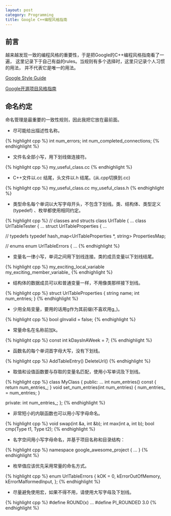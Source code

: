 ```yaml
---
layout: post
category: Programming
title: Google C++编程风格指南
---
```


## 前言

越来越发现一致的编程风格的重要性，于是把Google的C++编程风格指南看了一遍，
这里记录下于自己有益的rules。当规则有多个选择时，这里只记录个人习惯的用法，
并不代表它是唯一的用法。

[Google Style Guide](http://code.google.com/p/google-styleguide/)

[Google开源项目风格指南](https://github.com/brantyoung/zh-google-styleguide/)

## 命名约定

命名管理是最重要的一致性规则，因此我把它放在最前面。

* 尽可能给出描述性名称。

{% highlight cpp %}
int num_errors; 
int num_completed_connections;
{% endhighlight %}

* 文件名全部小写，用下划线做连接符。

{% highlight cpp %}
my_useful_class.cc
{% endhighlight %}

* C++文件以.cc 结尾，头文件以.h 结尾。(从.cpp切换到.cc)

{% highlight cpp %}
my_useful_class.cc
my_useful_class.h
{% endhighlight %}

* 类型命名每个单词以大写字母开头，不包含下划线。类、结构体、类型定义(typedef)
、枚举都使用相同约定。

{% highlight cpp %}
// classes and structs
class UrlTable { ...
class UrlTableTester { ...
struct UrlTableProperties { ...

// typedefs
typedef hash_map<UrlTableProperties *, string> PropertiesMap;

// enums
enum UrlTableErrors { ...
{% endhighlight %}

* 变量名一律小写，单词之间用下划线连接。类的成员变量以下划线结尾。

{% highlight cpp %}
my_exciting_local_variable
my_exciting_member_variable_
{% endhighlight %}

* 结构体的数据成员可以和普通变量一样，不用像类那样接下划线。

{% highlight cpp %}
struct UrlTableProperties {
	string name;
	int num_entries;
}
{% endhighlight %}

* 少用全局变量，要用的话用g作为其前缀(不喜欢用g_)。

{% highlight cpp %}
bool gInvalid = false;
{% endhighlight %}

* 常量命名在名称前加k。

{% highlight cpp %}
const int kDaysInAWeek = 7;
{% endhighlight %}

* 函数名的每个单词首字母大写，没有下划线。

{% highlight cpp %}
AddTableEntry()
DeleteUrl()
{% endhighlight %}

* 取值和设值函数要与存取的变量名匹配，使用小写单词及下划线。

{% highlight cpp %}
class MyClass {
public:
    ...
    int num_entries() const { return num_entries_; }
    void set_num_entries(int num_entries) { num_entries_ = num_entries; }

private:
    int num_entries_;
};
{% endhighlight %}

* 非常短小的内联函数也可以用小写字母命名。

{% highlight cpp %}
void swap(int &a, int &b);
int max(int a, int b);
bool cmp(Type t1, Type t2);
{% endhighlight %}

* 名字空间用小写字母命名，并基于项目名称和目录结构：

{% highlight cpp %}
namespace google_awesome_project {
	...
}
{% endhighlight %}

* 枚举值应该优先采用常量的命名方式。

{% highlight cpp %}
enum UrlTableErrors {
    kOK = 0,
    kErrorOutOfMemory,
    kErrorMalformedInput,
};
{% endhighlight %}

* 尽量避免使用宏，如果不得不用，请使用大写字母及下划线。

{% highlight cpp %}
#define ROUND(x) ...
#define PI_ROUNDED 3.0
{% endhighlight %}

